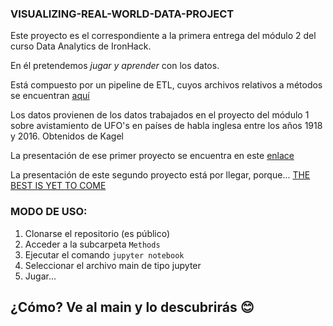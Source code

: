 ### VISUALIZING-REAL-WORLD-DATA-PROJECT

Este proyecto es el correspondiente a la primera entrega del módulo 2 del curso Data Analytics de IronHack.  

En él pretendemos *jugar y aprender* con los datos.

Está compuesto por un pipeline de ETL, cuyos archivos relativos a métodos se encuentran [aquí](https://github.com/ElenaCerezoSwing/visualizing-real-world-data-project/tree/master/Methods)


Los datos provienen de los datos trabajados en el proyecto del módulo 1 sobre avistamiento de UFO's en países de habla inglesa entre los años 1918 y 2016. Obtenidos de Kagel

La presentación de ese primer proyecto se encuentra en este [enlace](https://www.canva.com/design/DADdTPY3Ehs/FYsbB-bZmLLaR_wj-_UtRg/view?utm_content=DADdTPY3Ehs&utm_campaign=designshare&utm_medium=link&utm_source=publishsharelink)

La presentación de este segundo proyecto está por llegar, porque... [THE BEST IS YET TO COME](https://www.youtube.com/watch?v=KzImeenBYDE)
### MODO DE USO:
1. Clonarse el repositorio (es público)
2. Acceder a la subcarpeta `Methods`
3. Ejecutar el comando `jupyter notebook`
4. Seleccionar el archivo main de tipo jupyter
5. Jugar...

## ¿Cómo? Ve al main y lo descubrirás :blush:


